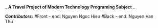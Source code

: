 **_ A Travel Project of Modern Technology Programing Subject _**

**_Contributors:_**
#Front - end: Nguyen Ngoc Hieu
#Back - end: Nguyen Van Thu
